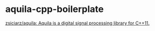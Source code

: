 aquila-cpp-boilerplate
======================
[zsiciarz/aquila: Aquila is a digital signal processing library for C++11.](https://github.com/zsiciarz/aquila)